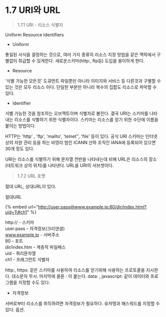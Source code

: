 # 1.7 URI와 URL

> 1.7.1 URI - 리소스 식별자

Uniform Resource Identifiers

* Uniform

통일된 서식을 결정하는 것으로, 여러 가지 종류의 리소스 지정 방법을 같은 맥락에서 구별없이 취급할 수 있게한다. 새로운스키마\(http:, ftp등\) 도입을 용이하게 한다.

* Resource

'식별 가능한 모든것' 도큐먼트 파일뿐만 아니라 이미지와 서비스 등 다른것과 구별할 수 있는 것은 모두 리소스 이다. 단일한 부분만 아니라 복수의 집합도 리소스로 파악할 수 있다.

* Identifier

식별 가능한 것을 참조하는 오브젝트이며 식별자로 불린다. 결국 URI는 스키마를 나타내는 리소스를 식별하기 위한 식별자이다. 스키마는 리소스를 얻기 위한 수단에 이름을 붙이는 방법이다.

HTTP는 'http' , 'ftp', 'mailto', 'telnet'', 'file' 등이 있다. 공식 URI 스키마는 인터넷 상의 자원 관리 등을 하는 비영리 법인 ICANN 산하 조직인 IANA에 등록되어 있으면 30개 정도 있다.

URI는 리소스를 식별하기 위해 문자열 전반을 나타내는데 비해 URL은 리소스의 장소\(네트워크 상의 위치\)를 나타낸다. URL을 URI의 서브셋이다.

> 1.7.2 URL 포맷

절대 URL, 상대URL이 있다.

절대URL

{% embed url="http://user.pass@www.example.jp:80/dir/index.html?uid=1\#ch1" %}

http://  - 스키마  
user:pass - 자격정보\(크리덴셜\)  
www.example.jp - 서버주소  
80 - 포트  
dir/index.htm - 계층적 파일패스  
uid - 쿼리문자열  
ch1 - 프래그먼트 식별자 

http:, https: 같은 스키마를 사용하여 리소스를 얻기위해 사용하는 프로토콜을 지시한다. 대소문자 무시. 마지막에 콜론 : 이 붙는다. data: , javascript: 같이 데이터와 프로그램을 지정할 수도 있다.

* 자격정보

서버로부터 리소스를 취득하려면 자격정보가 필요하다. 유저명과 패스워드를 지정할 수 있다. 옵션.

